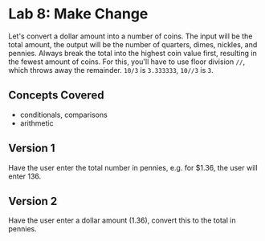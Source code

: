 # Lab 8: Make Change

Let's convert a dollar amount into a number of coins. The input will be the total amount, the output will be the number of quarters, dimes, nickles, and pennies. Always break the total into the highest coin value first, resulting in the fewest amount of coins. For this, you'll have to use floor division `//`, which throws away the remainder. `10/3` is `3.333333`, `10//3` is `3`.

## Concepts Covered

- conditionals, comparisons
- arithmetic

## Version 1

Have the user enter the total number in pennies, e.g. for $1.36, the user will enter 136.

## Version 2

Have the user enter a dollar amount (1.36), convert this to the total in pennies.
